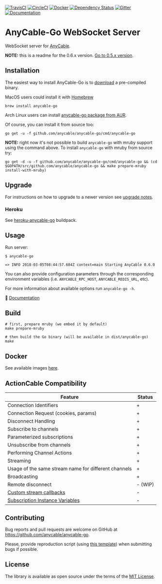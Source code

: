 [![TravisCI](https://img.shields.io/travis/anycable/anycable-go.svg?label=TravisCI&style=flat)](https://travis-ci.org/anycable/anycable-go)
[![CircleCI](https://img.shields.io/circleci/project/github/anycable/anycable-go.svg?label=CircleCI)](https://circleci.com/gh/anycable/anycable-go)
[![Docker](https://img.shields.io/docker/pulls/anycable/anycable-go.svg)](https://hub.docker.com/r/anycable/anycable-go/)
[![Dependency Status](https://dependencyci.com/github/anycable/anycable-go/badge?style=flat)](https://dependencyci.com/github/anycable/anycable-go)
[![Gitter](https://img.shields.io/badge/gitter-join%20chat%20%E2%86%92-brightgreen.svg)](https://gitter.im/anycable/anycable-go)
[![Documentation](https://img.shields.io/badge/docs-link-brightgreen.svg)](https://docs.anycable.io/#go_getting_started)

# AnyCable-Go WebSocket Server

WebSocket server for [AnyCable](https://github.com/anycable/anycable).

**NOTE:** this is a readme for the 0.6.x version. [Go to 0.5.x version](https://github.com/anycable/anycable-go/tree/0-5-stable).

## Installation

The easiest way to install AnyCable-Go is to [download](https://github.com/anycable/anycable-go/releases) a pre-compiled binary.

MacOS users could install it with [Homebrew](https://brew.sh/)

```shell
brew install anycable-go
```

Arch Linux users can install [anycable-go package from AUR](https://aur.archlinux.org/packages/anycable-go/).

Of course, you can install it from source too:

```shell
go get -u -f github.com/anycable/anycable-go/cmd/anycable-go
```

**NOTE:** right now it's not possible to build `anycable-go` with mruby support using the command above. To install `anycable-go` with mruby from source try:

```
go get -d -u -f github.com/anycable/anycable-go/cmd/anycable-go && (cd $GOPATH/src/github.com/anycable/anycable-go && make prepare-mruby install-with-mruby)
```

## Upgrade

For instructions on how to upgrade to a newer version see [upgrade notes](https://docs.anycable.io/#upgrade_to_0_6_0?id=anycable-go).

### Heroku

See [heroku-anycable-go](https://github.com/anycable/heroku-anycable-go) buildpack.

## Usage

Run server:

```shell
$ anycable-go

=> INFO 2018-03-05T08:44:57.684Z context=main Starting AnyCable 0.6.0
```

You can also provide configuration parameters through the corresponding environment variables (i.e. `ANYCABLE_RPC_HOST`, `ANYCABLE_REDIS_URL`, etc).

For more information about available options run `anycable-go -h`.

📑 [Documentation](https://docs.anycable.io/#go_getting_started)

## Build

```shell
# first, prepare mruby (we embed it by default)
make prepare-mruby

# then build the Go binary (will be available in dist/anycable-go)
make
```

## Docker

See available images [here](https://hub.docker.com/r/anycable/anycable-go/).

## ActionCable Compatibility

Feature                  | Status
-------------------------|--------
Connection Identifiers   | +
Connection Request (cookies, params) | +
Disconnect Handling | +
Subscribe to channels | +
Parameterized subscriptions | +
Unsubscribe from channels | +
Performing Channel Actions | +
Streaming | +
Usage of the same stream name for different channels | +
Broadcasting | +
Remote disconnect | - (WIP)
[Custom stream callbacks](http://edgeapi.rubyonrails.org/classes/ActionCable/Channel/Streams.html) | -
[Subscription Instance Variables](http://edgeapi.rubyonrails.org/classes/ActionCable/Channel/Streams.html) | -

## Contributing

Bug reports and pull requests are welcome on GitHub at https://github.com/anycable/anycable-go.

Please, provide reproduction script (using [this template](https://github.com/anycable/anycable/blob/master/etc/bug_report_template.rb)) when submitting bugs if possible.

## License
The library is available as open source under the terms of the [MIT License](http://opensource.org/licenses/MIT).
